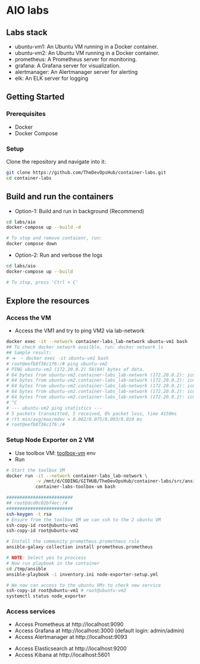 # AIO labs

## Labs stack

- ubuntu-vm1: An Ubuntu VM running in a Docker container.
- ubuntu-vm2: An Ubuntu VM running in a Docker container.
- prometheus: A Prometheus server for monitoring.
- grafana: A Grafana server for visualization.
- alertmanager: An Alertmanager server for alerting
- elk: An ELK server for logging

## Getting Started

### Prerequisites

- Docker
- Docker Compose

### Setup

Clone the repository and navigate into it:

```bash
git clone https://github.com/TheDevOpsHub/container-labs.git
cd container-labs
```

## Build and run the containers

- Option-1: Build and run in background (Recommend)

```bash
cd labs/aio
docker-compose up --build -d

# To stop and remove contaienr, run:
docker compose down
```

- Option-2: Run and verbose the logs

```bash
cd labs/aio
docker-compose up --build

# To stop, press 'Ctrl + C'
```

## Explore the resources

### Access the VM

- Access the VM1 and try to ping VM2 via lab-network

```bash
docker exec -it --network container-labs_lab-network ubuntu-vm1 bash
## To check docker network availble, run: docker network ls
## Sample result:
# ➜  ~ docker exec -it ubuntu-vm1 bash
# root@eefb8f36c1f6:/# ping ubuntu-vm2
# PING ubuntu-vm2 (172.20.0.2) 56(84) bytes of data.
# 64 bytes from ubuntu-vm2.container-labs_lab-network (172.20.0.2): icmp_seq=1 ttl=64 time=0.062 ms
# 64 bytes from ubuntu-vm2.container-labs_lab-network (172.20.0.2): icmp_seq=2 ttl=64 time=0.074 ms
# 64 bytes from ubuntu-vm2.container-labs_lab-network (172.20.0.2): icmp_seq=3 ttl=64 time=0.072 ms
# 64 bytes from ubuntu-vm2.container-labs_lab-network (172.20.0.2): icmp_seq=4 ttl=64 time=0.076 ms
# 64 bytes from ubuntu-vm2.container-labs_lab-network (172.20.0.2): icmp_seq=5 ttl=64 time=0.093 ms
# ^C
# --- ubuntu-vm2 ping statistics ---
# 5 packets transmitted, 5 received, 0% packet loss, time 4150ms
# rtt min/avg/max/mdev = 0.062/0.075/0.093/0.010 ms
# root@eefb8f36c1f6:/#
```

### Setup Node Exporter on 2 VM

- Use toolbox VM: [toolbox-vm](../../pools/toolbox-vm/) env
- Run

```bash
# Start the toolbox VM
docker run -it --network container-labs_lab-network \
           -v /mnt/d/CODING/GITHUB/TheDevOpsHub/container-labs/src/ansible:/tmp/ansible \
           container-labs-toolbox-vm bash

#########################
## root@dcd0c02bf4ec:/#
#########################
ssh-keygen -t rsa
# Ensure from the toolbox VM we can ssh to the 2 ubuntu VM
ssh-copy-id root@ubuntu-vm1
ssh-copy-id root@ubuntu-vm2

# Install the community prometheus.prometheus role
ansible-galaxy collection install prometheus.prometheus

# NOTE: Select yes to proccess
# Now run playbook in the container
cd /tmp/ansible
ansible-playbook -i inventory.ini node-exporter-setup.yml

# We now can access to the ubuntu VMs to check new service
ssh-copy-id root@ubuntu-vm1 # root@ubuntu-vm2
systemctl status node_exporter
```

### Access services

<!-- Monitoring -->

- Access Prometheus at http://localhost:9090
- Access Grafana at http://localhost:3000 (default login: admin/admin)
- Access Alertmanager at http://localhost:9093
<!-- Logging -->
- Access Elasticsearch at http://localhost:9200
- Access Kibana at http://localhost:5601
